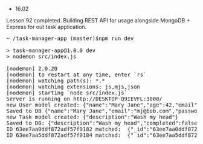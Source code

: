 - 16.02

Lesson 92 completed. Building REST API for usage alongside MongoDB + Express for out task application.

<pre>
~ /task-manager-app (master)$npm run dev

> task-manager-app@1.0.0 dev
> nodemon src/index.js

[nodemon] 2.0.20
[nodemon] to restart at any time, enter `rs`
[nodemon] watching path(s): *.*
[nodemon] watching extensions: js,mjs,json
[nodemon] starting `node src/index.js`
Server is running on http://DESKTOP-Q9IEVFL:3000/
new User model created: {"name":"Mary Jane","age":42,"email":"mj@bob.com","password":"supersecret"}
Saved to DB {"name":"Mary Jane","email":"mj@bob.com","password":"supersecret","age":42,"_id":"63ee7aa0ddf872adf57f9182","__v":0}
new Task model created: {"description":"Wash my head"}
Saved to DB: {"description":"Wash my head","completed":false,"_id":"63ee7aa5ddf872adf57f9184","__v":0}
ID 63ee7aa0ddf872adf57f9182 matched:  {"_id":"63ee7aa0ddf872adf57f9182","name":"Mary Jane","email":"mj@bob.com","password":"supersecret","age":42,"__v":0}
ID 63ee7aa5ddf872adf57f9184 matched:  {"_id":"63ee7aa5ddf872adf57f9184","description":"Wash my head","completed":false,"__v":0}
</pre>